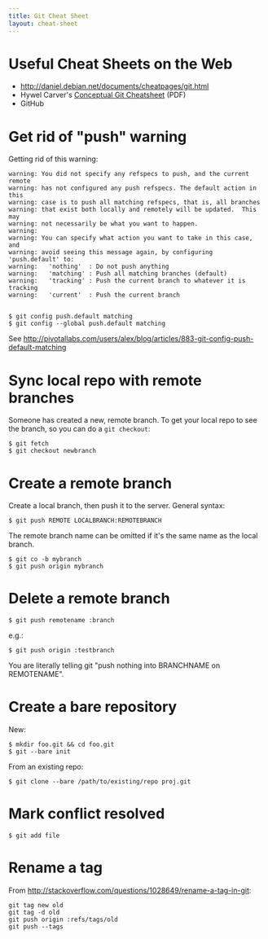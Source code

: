 ```yaml
---
title: Git Cheat Sheet
layout: cheat-sheet
---
```


# Useful Cheat Sheets on the Web

* <http://daniel.debian.net/documents/cheatpages/git.html>
* Hywel Carver's [Conceptual Git Cheatsheet](http://startuptechnology.files.wordpress.com/2013/11/git_cheatsheet.pdf) (PDF)
* GitHub

# Get rid of "push" warning

Getting rid of this warning:

    warning: You did not specify any refspecs to push, and the current remote
    warning: has not configured any push refspecs. The default action in this
    warning: case is to push all matching refspecs, that is, all branches
    warning: that exist both locally and remotely will be updated.  This may
    warning: not necessarily be what you want to happen.
    warning: 
    warning: You can specify what action you want to take in this case, and
    warning: avoid seeing this message again, by configuring 'push.default' to:
    warning:   'nothing'  : Do not push anything
    warning:   'matching' : Push all matching branches (default)
    warning:   'tracking' : Push the current branch to whatever it is tracking
    warning:   'current'  : Push the current branch


    $ git config push.default matching
    $ git config --global push.default matching

See <http://pivotallabs.com/users/alex/blog/articles/883-git-config-push-default-matching>

# Sync local repo with remote branches

Someone has created a new, remote branch. To get your local repo to see the
branch, so you can do a `git checkout`:

    $ git fetch
    $ git checkout newbranch

# Create a remote branch

Create a local branch, then push it to the server. General syntax:

    $ git push REMOTE LOCALBRANCH:REMOTEBRANCH

The remote branch name can be omitted if it's the same name as the local
branch.

    $ git co -b mybranch
    $ git push origin mybranch

# Delete a remote branch

    $ git push remotename :branch

e.g.:

    $ git push origin :testbranch

You are literally telling git "push nothing into BRANCHNAME on REMOTENAME".

# Create a bare repository

New:

    $ mkdir foo.git && cd foo.git
    $ git --bare init

From an existing repo:

    $ git clone --bare /path/to/existing/repo proj.git

# Mark conflict resolved

    $ git add file

# Rename a tag

From <http://stackoverflow.com/questions/1028649/rename-a-tag-in-git>:

    git tag new old
    git tag -d old
    git push origin :refs/tags/old
    git push --tags
